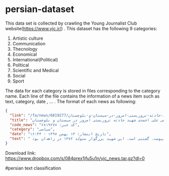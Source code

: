 # persian-dataset
This data set is collected by crawling the Young Journalist Club website(https://www.yjc.ir/) . This dataset has the following 9 categories:

1. Artistic culture
2. Communication
3. Thecnology
4. Economical
5. International(Political)
6. Political
7. Scientific and Medical
8. Social
9. Sport 

The data for each category is stored in files corresponding to the category name. Each line of the file contains the information of a news item such as text, category, date , ... . The format of each news as following:

```json
{
  "link": "/fa/news/6819277/آشنایی-با-مرتضی-علی-احمدی-شهید-حادثه-تروریستی-امروز-در-سیستان-و-بلوچستان\n",
  "title": "آشنایی با مرتضی علی احمدی شهید حادثه تروریستی امروز در سیستان و بلوچستان",
  "code_news": "کد خبر: ۶۸۱۹۲۷۷",
  "category": "سیاسی",
  "date": "تاریخ انتشار: ۱۳ بهمن ۱۳۹۷ - ۱۶:۴۴",
  "text": " به گزارش حوزه امنیتی دفاعی گروه سیاسی باشگاه خبرنگاران جوان به نقل از عصر هامون، شهید مرتضی علی احمدی در تیرماه ۱۳۹۵ به عنوان مسئول سازمان فضای مجازی بسیج شهرستان نیکشهر معرفی شد و مدت ٦ ماه با قرارگاه فضای مجازی بسیج استان سیستان و بلوچستان همکاری داشت. او در سال ۹۶ مسئولیت شباب این ناحیه را بر عهده گرفت و پس از آن به مجموعه فاوا پیوست. گفتنی است، این شهید بزرگوار متولد ۱۳۷۲ در زاهدان بود."
}
```
Download link: https://www.dropbox.com/s/084prex1jfu5u1n/yjc_news.tar.gz?dl=0

#persian text classification 
